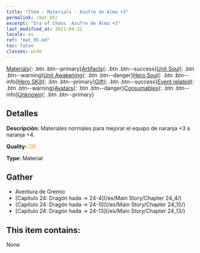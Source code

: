 ```yaml
---
title: "Item - Materials - Azufre de Alma +3"
permalink: /mat_85/
excerpt: "Era of Chaos  Azufre de Alma +3"
last_modified_at: 2021-04-22
locale: es
ref: "mat_85.md"
toc: false
classes: wide
---
```

 [Materials](/ItemsES/){: .btn .btn--primary}[Artifacts](/ItemsES/Artifacts/){: .btn .btn--success}[Unit Soul](/ItemsES/UnitSoul/){: .btn .btn--warning}[Unit Awakening](/ItemsES/UnitAwakening/){: .btn .btn--danger}[Hero Soul](/ItemsES/HeroSoul/){: .btn .btn--info}[Hero SKill](/ItemsES/HeroSkill/){: .btn .btn--primary}[Gift](/ItemsES/Gift/){: .btn .btn--success}[Event related](/ItemsES/Events/){: .btn .btn--warning}[Avatars](/ItemsES/Avatars/){: .btn .btn--danger}[Consumables](/ItemsES/Consumables/){: .btn .btn--info}[Unknown](/ItemsES/Unknown/){: .btn .btn--primary}

## Detalles
 **Descripción:** Materiales normales para mejorar el equipo de naranja +3 a naranja +4.

 **Quality:** <span style="color: #FF8C00">OK</span>

 **Type:** Material

## Gather

*    Aventura de Gremio 
*    [Capítulo 24: Dragón hada -> 24-4](/es/Main Story/Chapter 24_4/) 
*    [Capítulo 24: Dragón hada -> 24-10](/es/Main Story/Chapter 24_10/) 
*    [Capítulo 24: Dragón hada -> 24-13](/es/Main Story/Chapter 24_13/) 

## This item contains:

  None

